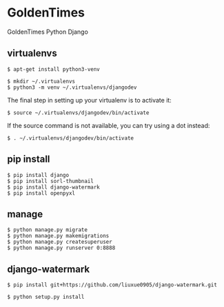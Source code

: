 # GoldenTimes
GoldenTimes Python Django

## virtualenvs
```
$ apt-get install python3-venv
```
```
$ mkdir ~/.virtualenvs
$ python3 -m venv ~/.virtualenvs/djangodev
```
The final step in setting up your virtualenv is to activate it:
```
$ source ~/.virtualenvs/djangodev/bin/activate
```
If the source command is not available, you can try using a dot instead:
```
$ . ~/.virtualenvs/djangodev/bin/activate
```

## pip install

```
$ pip install django
$ pip install sorl-thumbnail
$ pip install django-watermark
$ pip install openpyxl
```

## manage

```
$ python manage.py migrate
$ python manage.py makemigrations
$ python manage.py createsuperuser
$ python manage.py runserver 0:8888
```

## django-watermark
```
$ pip install git+https://github.com/liuxue0905/django-watermark.git
```
```
$ python setup.py install
```
